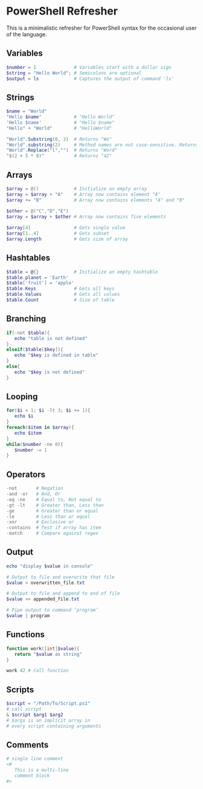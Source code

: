 # PowerShell Refresher

This is a minimalistic refresher for PowerShell syntax for the occasional user of the language.

## Variables
```powershell
$number = 1              # Variables start with a dollar sign
$string = "Hello World"; # Semicolons are optional
$output = ls             # Captures the output of command 'ls'
```

## Strings
```powershell
$name = "World"
"Hello $name"            # "Hello World"
'Hello $name'            # "Hello $name"
"Hello" + "World"        # "HelloWorld"

"World".Substring(0, 2)  # Returns "Wo"
"World".substring(2)     # Method names are not case-sensitive. Returns "rld" 
"World".Replace("l","")  # Returns "Word"
"$(2 + 5 * 8)"           # Returns "42"
```

## Arrays
```powershell
$array = @()             # Initialize an empty array
$array = $array + "A"    # Array now contains element "A"
$array += "B"            # Array now contains elements "A" and "B"

$other = @("C","D","E")
$array = $array + $other # Array now contains five elements
 
$array[4]                # Gets single value
$array[1..4]             # Gets subset
$array.Length            # Gets size of array
```

## Hashtables
```powershell
$table = @{}             # Initialize an empty hashtable
$table.planet = 'Earth'
$table['fruit'] = 'apple'
$table.Keys              # Gets all keys
$table.Values            # Gets all values
$table.Count             # Size of table
```

## Branching
```powershell
if(-not $table){
   echo "table is not defined"
}
elseif($table[$key]){
   echo "$key is defined in table"
}
else{
   echo "$key is not defined"
}
```

## Looping
```powershell
for($i = 1; $i -lt 3; $i += 1){
   echo $i
}
foreach($item in $array){
   echo $item
}
while($number -ne 0){
   $number -= 1
}

```

## Operators
```powershell
-not       # Negation
-and -or   # And, Or
-eq -ne    # Equal to, Not equal to
-gt -lt    # Greater than, Less than
-ge        # Greater than or equal
-le        # Less than or equal
-xor       # Exclusive or
-contains  # Test if array has item
-match     # Compare against regex
```

## Output
```powershell
echo "display $value in console"

# Output to file and overwrite that file
$value > overwritten_file.txt

# Output to file and append to end of file
$value >> appended_file.txt

# Pipe output to command ‘program’
$value | program 
```

## Functions
```powershell
function work([int]$value){
   return "$value as string"
}

work 42 # Call function
```

## Scripts
```powershell
$script = "/Path/To/Script.ps1"
# call script
& $script $arg1 $arg2 
# $args is an implicit array in
# every script containing arguments
```

## Comments
```powershell
# single line comment
<#
   This is a multi-line
   comment block
#>
```
